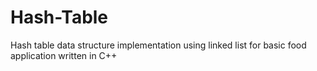 # Hash-Table
Hash table data structure implementation using linked list for basic food application written in C++
